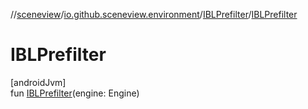 //[sceneview](../../../index.md)/[io.github.sceneview.environment](../index.md)/[IBLPrefilter](index.md)/[IBLPrefilter](-i-b-l-prefilter.md)

# IBLPrefilter

[androidJvm]\
fun [IBLPrefilter](-i-b-l-prefilter.md)(engine: Engine)

